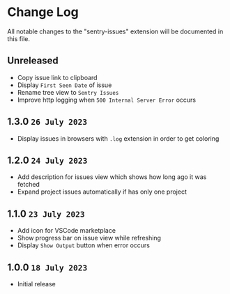 # Change Log

All notable changes to the "sentry-issues" extension will be documented in this file.

## Unreleased

- Copy issue link to clipboard
- Display `First Seen Date` of issue
- Rename tree view to `Sentry Issues`
- Improve http logging when `500 Internal Server Error` occurs

## 1.3.0 `26 July 2023`

- Display issues in browsers with `.log` extension in order to get coloring

## 1.2.0 `24 July 2023`

- Add description for issues view which shows how long ago it was fetched
- Expand project issues automatically if has only one project

## 1.1.0 `23 July 2023`

- Add icon for VSCode marketplace
- Show progress bar on issue view while refreshing
- Display `Show Output` button when error occurs

## 1.0.0 `18 July 2023`

- Initial release
